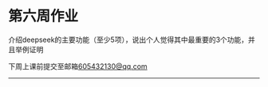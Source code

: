 <!--
第六周作业
-->
# 第六周作业
介绍deepseek的主要功能（至少5项），说出个人觉得其中最重要的3个功能，并且举例证明


<!--
下周上课前提交至邮箱605432130@qq.com
-->
下周上课前提交至邮箱[605432130@qq.com](mailto:605432130@qq.com)

---
